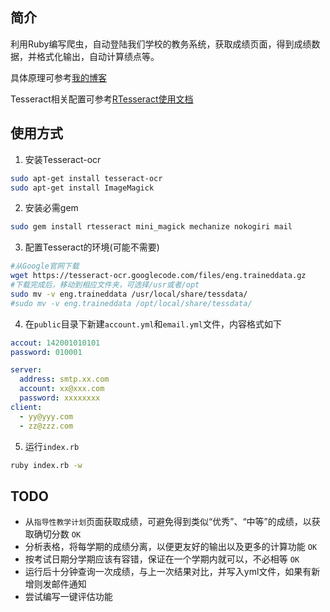 ## 简介
利用Ruby编写爬虫，自动登陆我们学校的教务系统，获取成绩页面，得到成绩数据，并格式化输出，自动计算绩点等。

具体原理可参考[我的博客](http://www.jasonsi.com/2016/03/29/3/)

Tesseract相关配置可参考[RTesseract使用文档](https://github.com/dannnylo/rtesseract)

## 使用方式
1. 安装Tesseract-ocr

  ```bash
  sudo apt-get install tesseract-ocr
  sudo apt-get install ImageMagick
  ```
2. 安装必需gem

  ```bash
  sudo gem install rtesseract mini_magick mechanize nokogiri mail
  ```
3. 配置Tesseract的环境(可能不需要)

  ```bash
  #从Google官网下载
  wget https://tesseract-ocr.googlecode.com/files/eng.traineddata.gz
  #下载完成后，移动到相应文件夹，可选择/usr或者/opt
  sudo mv -v eng.traineddata /usr/local/share/tessdata/
  #sudo mv -v eng.traineddata /opt/local/share/tessdata/
  ```
4. 在`public`目录下新建`account.yml`和`email.yml`文件，内容格式如下

  ```yaml
  accout: 142001010101
  password: 010001
  ```
  ```yaml
  server:
    address: smtp.xx.com
    account: xx@xxx.com
    password: xxxxxxxx
  client:
    - yy@yyy.com
    - zz@zzz.com
  ```
5. 运行`index.rb`

  ```bash
  ruby index.rb -w
  ```


## TODO
- 从`指导性教学计划`页面获取成绩，可避免得到类似“优秀”、“中等”的成绩，以获取确切分数  `OK`
- 分析表格，将每学期的成绩分离，以便更友好的输出以及更多的计算功能  `OK`
- 按考试日期分学期应该有容错，保证在一个学期内就可以，不必相等 `OK`
- 运行后十分钟查询一次成绩，与上一次结果对比，并写入yml文件，如果有新增则发邮件通知
- 尝试编写一键评估功能
